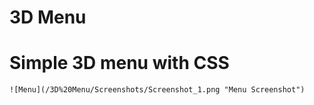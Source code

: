 # 3D Menu

<h1>Simple 3D menu with CSS</h1>

    ![Menu](/3D%20Menu/Screenshots/Screenshot_1.png "Menu Screenshot")